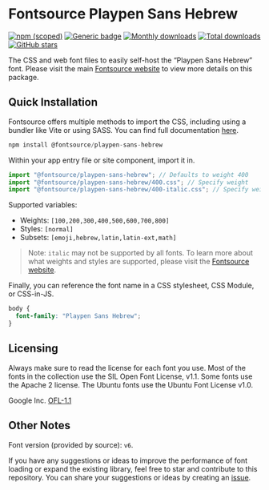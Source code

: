 # Fontsource Playpen Sans Hebrew

[![npm (scoped)](https://img.shields.io/npm/v/@fontsource/playpen-sans-hebrew?color=brightgreen)](https://www.npmjs.com/package/@fontsource/playpen-sans-hebrew) [![Generic badge](https://img.shields.io/badge/fontsource-passing-brightgreen)](https://github.com/fontsource/fontsource) [![Monthly downloads](https://badgen.net/npm/dm/@fontsource/playpen-sans-hebrew)](https://github.com/fontsource/fontsource) [![Total downloads](https://badgen.net/npm/dt/@fontsource/playpen-sans-hebrew)](https://github.com/fontsource/fontsource) [![GitHub stars](https://img.shields.io/github/stars/fontsource/fontsource.svg?style=social&label=Star)](https://github.com/fontsource/fontsource/stargazers)

The CSS and web font files to easily self-host the “Playpen Sans Hebrew” font. Please visit the main [Fontsource website](https://fontsource.org/fonts/playpen-sans-hebrew) to view more details on this package.

## Quick Installation

Fontsource offers multiple methods to import the CSS, including using a bundler like Vite or using SASS. You can find full documentation [here](https://fontsource.org/docs/getting-started/introduction).

```javascript
npm install @fontsource/playpen-sans-hebrew
```

Within your app entry file or site component, import it in.

```javascript
import "@fontsource/playpen-sans-hebrew"; // Defaults to weight 400
import "@fontsource/playpen-sans-hebrew/400.css"; // Specify weight
import "@fontsource/playpen-sans-hebrew/400-italic.css"; // Specify weight and style
```

Supported variables:
- Weights: `[100,200,300,400,500,600,700,800]`
- Styles: `[normal]`
- Subsets: `[emoji,hebrew,latin,latin-ext,math]`

> Note: `italic` may not be supported by all fonts. To learn more about what weights and styles are supported, please visit the [Fontsource website](https://fontsource.org/fonts/playpen-sans-hebrew).

Finally, you can reference the font name in a CSS stylesheet, CSS Module, or CSS-in-JS.

```css
body {
  font-family: "Playpen Sans Hebrew";
}
```

## Licensing
Always make sure to read the license for each font you use. Most of the fonts in the collection use the SIL Open Font License, v1.1. Some fonts use the Apache 2 license. The Ubuntu fonts use the Ubuntu Font License v1.0.

Google Inc.
[OFL-1.1](http://scripts.sil.org/OFL)

## Other Notes
Font version (provided by source): `v6`.

If you have any suggestions or ideas to improve the performance of font loading or expand the existing library, feel free to star and contribute to this repository. You can share your suggestions or ideas by creating an [issue](https://github.com/fontsource/fontsource/issues).